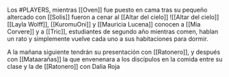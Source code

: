 Los #PLAYERS, mientras [[Oven]] fue puesto en cama tras su pequeño altercado con [[Solis]] fueron a cenar al [[Altar del cielo]] ![[Altar del cielo]]
[[Layla Wolff]], [[KuromuOni]] y [[Mauricia Lucena]] conocen a [[Mia Corvere]] y a [[Tric]], estudiantes de segundo año mientras comen, hablan un rato y simplemente vuelve cada uno a sus habitaciones para dormir.

A la mañana siguiente tendrán su presentación con [[Ratonero]], y después con [[Mataarañas]] la que envenenara a los discípulos en la comida entre su clase y la de [[Ratonero]] con Dalia Roja
